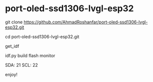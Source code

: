 # port-oled-ssd1306-lvgl-esp32
git clone https://github.com/AhmadRoshanfar/port-oled-ssd1306-lvgl-esp32.git

cd port-oled-ssd1306-lvgl-esp32.git

get_idf

idf.py build flash monitor

SDA: 21
SCL: 22

enjoy!
